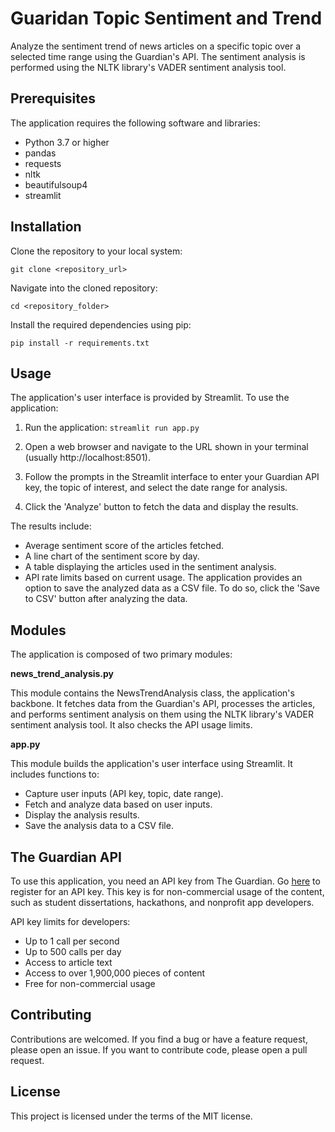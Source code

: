 # Guaridan Topic Sentiment and Trend

Analyze the sentiment trend of news articles on a specific topic over a selected time range using the Guardian's API. The sentiment analysis is performed using the NLTK library's VADER sentiment analysis tool.

## Prerequisites

The application requires the following software and libraries:

- Python 3.7 or higher
- pandas
- requests
- nltk
- beautifulsoup4
- streamlit

## Installation

Clone the repository to your local system:

`git clone <repository_url>`

Navigate into the cloned repository:

`cd <repository_folder>`

Install the required dependencies using pip:

`pip install -r requirements.txt`

## Usage

The application's user interface is provided by Streamlit. To use the application:

1. Run the application: `streamlit run app.py`

2. Open a web browser and navigate to the URL shown in your terminal (usually http://localhost:8501).

3. Follow the prompts in the Streamlit interface to enter your Guardian API key, the topic of interest, and select the date range for analysis.

4. Click the 'Analyze' button to fetch the data and display the results.

The results include:

- Average sentiment score of the articles fetched.
- A line chart of the sentiment score by day.
- A table displaying the articles used in the sentiment analysis.
- API rate limits based on current usage.
  The application provides an option to save the analyzed data as a CSV file. To do so, click the 'Save to CSV' button after analyzing the data.

## Modules

The application is composed of two primary modules:

**news_trend_analysis.py**

This module contains the NewsTrendAnalysis class, the application's backbone. It fetches data from the Guardian's API, processes the articles, and performs sentiment analysis on them using the NLTK library's VADER sentiment analysis tool. It also checks the API usage limits.

**app.py**

This module builds the application's user interface using Streamlit. It includes functions to:

- Capture user inputs (API key, topic, date range).
- Fetch and analyze data based on user inputs.
- Display the analysis results.
- Save the analysis data to a CSV file.

## The Guardian API

To use this application, you need an API key from The Guardian. Go [here](https://open-platform.theguardian.com/documentation) to register for an API key. This key is for non-commercial usage of the content, such as student dissertations, hackathons, and nonprofit app developers.

API key limits for developers:

- Up to 1 call per second
- Up to 500 calls per day
- Access to article text
- Access to over 1,900,000 pieces of content
- Free for non-commercial usage

## Contributing

Contributions are welcomed. If you find a bug or have a feature request, please open an issue. If you want to contribute code, please open a pull request.

## License

This project is licensed under the terms of the MIT license.
